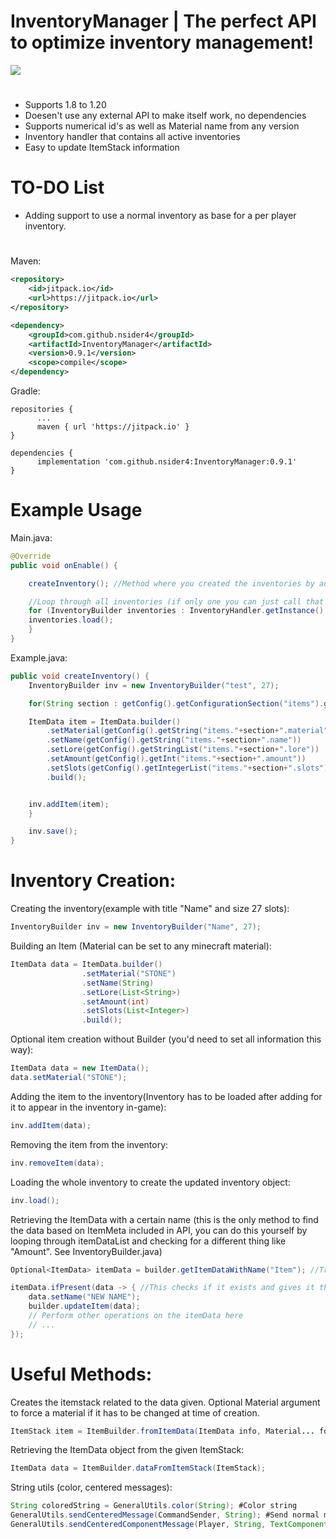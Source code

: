 # InventoryManager | The perfect API to optimize inventory management!

[![](https://jitpack.io/v/nsider4/InventoryManager.svg)](https://jitpack.io/#nsider4/InventoryManager)
#
- Supports 1.8 to 1.20
- Doesen't use any external API to make itself work, no dependencies
- Supports numerical id's as well as Material name from any version
- Inventory handler that contains all active inventories
- Easy to update ItemStack information


# TO-DO List
- Adding support to use a normal inventory as base for a per player inventory.

#

Maven:
```XML
<repository>
    <id>jitpack.io</id>
    <url>https://jitpack.io</url>
</repository>
```
```XML
<dependency>
    <groupId>com.github.nsider4</groupId>
    <artifactId>InventoryManager</artifactId>
    <version>0.9.1</version>
    <scope>compile</scope>
</dependency>
```

Gradle:
```GRADLE
repositories {
	  ...
	  maven { url 'https://jitpack.io' }
}
```
```GRADLE
dependencies {
	  implementation 'com.github.nsider4:InventoryManager:0.9.1'
}
```

# Example Usage

Main.java:
```Java
@Override
public void onEnable() {

    createInventory(); //Method where you created the inventories by adding ItemData objects

    //Loop through all inventories (if only one you can just call that inventory and load it without loop)
    for (InventoryBuilder inventories : InventoryHandler.getInstance().getInventories().values()) {
	inventories.load();
    }
}
```

Example.java:
```Java
public void createInventory() {
    InventoryBuilder inv = new InventoryBuilder("test", 27);

    for(String section : getConfig().getConfigurationSection("items").getKeys(false)) {

	ItemData item = ItemData.builder()
		.setMaterial(getConfig().getString("items."+section+".material"))
		.setName(getConfig().getString("items."+section+".name"))
		.setLore(getConfig().getStringList("items."+section+".lore"))
		.setAmount(getConfig().getInt("items."+section+".amount"))
		.setSlots(getConfig().getIntegerList("items."+section+".slots"))
		.build();


	inv.addItem(item);
    }

    inv.save();
}
```

# Inventory Creation:

Creating the inventory(example with title "Name" and size 27 slots):
```Java
InventoryBuilder inv = new InventoryBuilder("Name", 27);
```


Building an Item (Material can be set to any minecraft material):
```Java
ItemData data = ItemData.builder()
                .setMaterial("STONE")
                .setName(String)
                .setLore(List<String>)
                .setAmount(int)
                .setSlots(List<Integer>)
                .build();
```


Optional item creation without Builder (you'd need to set all information this way):
```Java
ItemData data = new ItemData();
data.setMaterial("STONE");
```


Adding the item to the inventory(Inventory has to be loaded after adding for it to appear in the inventory in-game):
```Java
inv.addItem(data);
```


Removing the item from the inventory:
```Java
inv.removeItem(data);
```


Loading the whole inventory to create the updated inventory object:
```Java
inv.load();
```


Retrieving the ItemData with a certain name (this is the only method to find the data based on ItemMeta included in API, you can do this yourself by looping through itemDataList and checking for a different thing like "Amount". See InventoryBuilder.java)
```Java
Optional<ItemData> itemData = builder.getItemDataWithName("Item"); //Trying to get the ItemData with name "Item"

itemData.ifPresent(data -> { //This checks if it exists and gives it the identifier "data"
    data.setName("NEW NAME");
    builder.updateItem(data);
    // Perform other operations on the itemData here
    // ...
});
```


# Useful Methods:

Creates the itemstack related to the data given. Optional Material argument to force a material if it has to be changed at time of creation.
```Java
ItemStack item = ItemBuilder.fromItemData(ItemData info, Material... forcedMaterial);
```

Retrieving the ItemData object from the given ItemStack:
```Java
ItemData data = ItemBuilder.dataFromItemStack(ItemStack);
```

String utils (color, centered messages):
```Java
String coloredString = GeneralUtils.color(String); #Color string
GeneralUtils.sendCenteredMessage(CommandSender, String); #Send normal message centered
GeneralUtils.sendCenteredComponentMessage(Player, String, TextComponent); #Sends centered message that contains normal text + component at end of the string.
```
